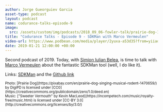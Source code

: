 ```yaml
---
author: Jorge Gueorguiev Garcia
asset-type: podcast
layout: podcast
name: codurance-talks-episode-9
image: 
  src: /assets/custom/img/podcasts/2018_09_06-fowler-talk/prairie-dog-1470659_1280.jpg
title: "Codurance Talks - Episode 9 - SDKMan with Marco Vermeulen"
video-url: https://www.podbean.com/media/player/2yuxa-a53d35?from=yiiadmin&download=1&version=1&vjs=1&skin=1&auto=0&share=1&fonts=Helvetica&download=1&rtl=0
date: 2019-01-21 12:00:00 +00:00
---
```


Second podcast of 2019. Today, with [Simion Iulian Belea](), is time to talk with [Marco Vermeulen](https://github.com/marc0der) about the fantastic SDKMan tool (well, I do like it).


Links:
[SDKMan](https://sdkman.io/) and the [Github link](https://github.com/sdkman)


<sub>
Photo: [Prairie Dog](https://pixabay.com/en/prairie-dog-singing-musical-rodent-1470659/) by DigiPD is licensed under [CC0](https://creativecommons.org/publicdomain/zero/1.0/deed.en)
<br/>Music: ["Sweeter Vermouth" by Kevin MacLeod](https://incompetech.com/music/royalty-free/music.html) is licensed under [CC-BY 3.0](http://creativecommons.org/licenses/by/3.0/)
</sub>
